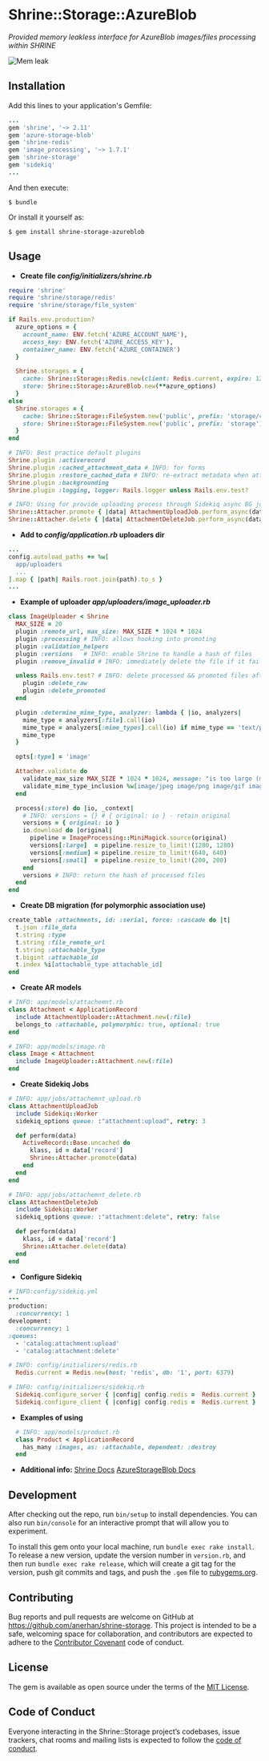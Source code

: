 # Shrine::Storage::AzureBlob
_Provided memory leakless interface for AzureBlob images/files processing within SHRINE_

![Mem leak](https://user-images.githubusercontent.com/1485240/66502907-dc32f380-eace-11e9-89f5-872b0d44b0ee.png)

## Installation

Add this lines to your application's Gemfile:
```ruby
...
gem 'shrine', '~> 2.11'
gem 'azure-storage-blob'
gem 'shrine-redis'
gem 'image_processing', '~> 1.7.1'
gem 'shrine-storage'
gem 'sidekiq'
...
```

And then execute:

    $ bundle

Or install it yourself as:

    $ gem install shrine-storage-azureblob

## Usage

- **Create file _config/initializers/shrine.rb_**
```ruby
require 'shrine'
require 'shrine/storage/redis'
require 'shrine/storage/file_system'

if Rails.env.production?
  azure_options = {
    account_name: ENV.fetch('AZURE_ACCOUNT_NAME'),
    access_key: ENV.fetch('AZURE_ACCESS_KEY'),
    container_name: ENV.fetch('AZURE_CONTAINER')
  }

  Shrine.storages = {
    cache: Shrine::Storage::Redis.new(client: Redis.current, expire: 120),
    store: Shrine::Storage::AzureBlob.new(**azure_options)
  }
else
  Shrine.storages = {
    cache: Shrine::Storage::FileSystem.new('public', prefix: 'storage/cache'), # INFO: temporary
    store: Shrine::Storage::FileSystem.new('public', prefix: 'storage') # INFO: permanent
  }
end

# INFO: Best practice default plugins
Shrine.plugin :activerecord
Shrine.plugin :cached_attachment_data # INFO: for forms
Shrine.plugin :restore_cached_data # INFO: re-extract metadata when attaching a cached file
Shrine.plugin :backgrounding
Shrine.plugin :logging, logger: Rails.logger unless Rails.env.test?

# INFO: Using for provide uploading process through Sidekiq async BG jobs
Shrine::Attacher.promote { |data| AttachmentUploadJob.perform_async(data) }
Shrine::Attacher.delete { |data| AttachmentDeleteJob.perform_async(data) }
```

- **Add to _config/application.rb_ uploaders dir**
```ruby
...
config.autoload_paths += %w[
  app/uploaders
  ...
].map { |path| Rails.root.join(path).to_s }
...
```

- **Example of uploader _app/uploaders/image_uploader.rb_**
```ruby
class ImageUploader < Shrine
  MAX_SIZE = 20
  plugin :remote_url, max_size: MAX_SIZE * 1024 * 1024
  plugin :processing # INFO: allows hooking into promoting
  plugin :validation_helpers
  plugin :versions   # INFO: enable Shrine to handle a hash of files
  plugin :remove_invalid # INFO: immediately delete the file if it failed validations

  unless Rails.env.test? # INFO: delete processed && promoted files after uploading
    plugin :delete_raw
    plugin :delete_promoted
  end

  plugin :determine_mime_type, analyzer: lambda { |io, analyzers|
    mime_type = analyzers[:file].call(io)
    mime_type = analyzers[:mime_types].call(io) if mime_type == 'text/plain'
    mime_type
  }

  opts[:type] = 'image'

  Attacher.validate do
    validate_max_size MAX_SIZE * 1024 * 1024, message: "is too large (max is #{MAX_SIZE} MB)"
    validate_mime_type_inclusion %w[image/jpeg image/png image/gif image/bmp]
  end

  process(:store) do |io, _context|
    # INFO: versions = {} # { original: io } - retain original
    versions = { original: io }
    io.download do |original|
      pipeline = ImageProcessing::MiniMagick.source(original)
      versions[:large]  = pipeline.resize_to_limit!(1280, 1280)
      versions[:medium] = pipeline.resize_to_limit!(640, 640)
      versions[:small]  = pipeline.resize_to_limit!(200, 200)
    end
    versions # INFO: return the hash of processed files
  end
end
```

- **Create DB migration (for polymorphic association use)**
```ruby
create_table :attachments, id: :serial, force: :cascade do |t|
  t.json :file_data
  t.string :type
  t.string :file_remote_url
  t.string :attachable_type
  t.bigint :attachable_id
  t.index %i[attachable_type attachable_id]
end
```

- **Create AR models**
```ruby
# INFO: app/models/attachemnt.rb
class Attachment < ApplicationRecord
  include AttachmentUploader::Attachment.new(:file)
  belongs_to :attachable, polymorphic: true, optional: true
end

# INFO: app/models/image.rb
class Image < Attachment
  include ImageUploader::Attachment.new(:file)
end
```

- **Create Sidekiq Jobs**
```ruby
# INFO: app/jobs/attachemnt_upload.rb
class AttachmentUploadJob
  include Sidekiq::Worker
  sidekiq_options queue: :"attachment:upload", retry: 3

  def perform(data)
    ActiveRecord::Base.uncached do
      klass, id = data['record']
      Shrine::Attacher.promote(data)
    end
  end
end

# INFO: app/jobs/attachemnt_delete.rb
class AttachmentDeleteJob
  include Sidekiq::Worker
  sidekiq_options queue: :"attachment:delete", retry: false

  def perform(data)
    klass, id = data['record']
    Shrine::Attacher.delete(data)
  end
end
```

- **Configure Sidekiq**
```ruby
# INFO:config/sidekiq.yml
---
production:
  :concurrency: 1
development:
  :concurrency: 1
:queues:
  - 'catalog:attachment:upload'
  - 'catalog:attachment:delete'

# INFO: config/initializers/redis.rb
  Redis.current = Redis.new(host: 'redis', db: '1', port: 6379)

# INFO: config/initializers/sidekiq.rb
  Sidekiq.configure_server { |config| config.redis =  Redis.current }
  Sidekiq.configure_client { |config| config.redis =  Redis.current }
```

- **Examples of using**
```ruby
  # INFO: app/models/product.rb
  class Product < ApplicationRecord
    has_many :images, as: :attachable, dependent: :destroy
  end
```

- **Additional info:**
[Shrine Docs](https://github.com/shrinerb/shrine/blob/master/README.md)
[AzureStorageBlob Docs](https://github.com/Azure/azure-storage-ruby/blob/master/blob/README.md)

## Development

After checking out the repo, run `bin/setup` to install dependencies. You can also run `bin/console` for an interactive prompt that will allow you to experiment.

To install this gem onto your local machine, run `bundle exec rake install`. To release a new version, update the version number in `version.rb`, and then run `bundle exec rake release`, which will create a git tag for the version, push git commits and tags, and push the `.gem` file to [rubygems.org](https://rubygems.org).

## Contributing

Bug reports and pull requests are welcome on GitHub at https://github.com/anerhan/shrine-storage. This project is intended to be a safe, welcoming space for collaboration, and contributors are expected to adhere to the [Contributor Covenant](http://contributor-covenant.org) code of conduct.

## License

The gem is available as open source under the terms of the [MIT License](https://opensource.org/licenses/MIT).

## Code of Conduct

Everyone interacting in the Shrine::Storage project’s codebases, issue trackers, chat rooms and mailing lists is expected to follow the [code of conduct](https://github.com/anerhan/shrine-storage/blob/master/CODE_OF_CONDUCT.md).
